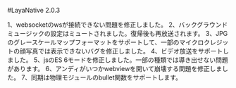 #LayaNative 2.0.3

1、websocketのwsが接続できない問題を修正しました。
2、バックグラウンドミュージックの設定はミュートされました。復帰後も再放送されます。
3、JPGのグレースケールマップフォーマットをサポートして、一部のマイクロクレジットの顔写真では表示できないバグを修正しました。
4、ビデオ放送をサポートしました。
5、jsのES 6モードを修正しました。一部の種類では導き出せない問題があります。
6、アンディがいつかwebviewを開いて崩壊する問題を修正しました。
7、同期は物理モジュールのbullet関数をサポートします。